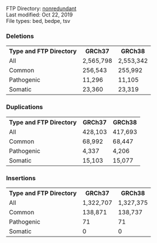 FTP Directory: <a href="ftp://ftp.ncbi.nlm.nih.gov/pub/dbVar/sandbox/sv_datasets/nonredundant">nonredundant</a><br />
Last modified: Oct 22, 2019<br />
File types: bed, bedpe, tsv<br />
<h3>
Deletions</h3>
<table>
  <tbody>
    <tr>
    <th>Type and FTP Directory</th>
    <th>GRCh37</th>
    <th>GRCh38</th>
    <tr>
    <td>All</td>
    <td>2,565,798</td>
    <td>2,553,342</td>
    </tr>
    <tr>
    <td>Common</td>
    <td>256,543</td>
    <td>255,992</td>
    </tr>
    <tr>
    <td>Pathogenic</td>
    <td>11,296</td>
    <td>11,105</td>
    </tr>
    <tr>
    <td>Somatic</td>
    <td>23,360</td>
    <td>23,319</td>
    </tr>
    </tbody>
    </table>
    <h3>
    Duplications</h3>
    <table>
    <tbody>
    <tr>
    <th>Type and FTP Directory</th>
    <th>GRCh37</th>
    <th>GRCh38</th>
    <tr>
    <td>All</td>
    <td>428,103</td>
    <td>417,693</td>
    </tr>
    <tr>
    <td>Common</td>
    <td>68,992</td>
    <td>68,447</td>
    </tr>
    <tr>
    <td>Pathogenic</td>
    <td>4,337</td>
    <td>4,206</td>
    </tr>
    <tr>
    <td>Somatic</td>
    <td>15,103</td>
    <td>15,077</td>
    </tr>
    </tbody>
    </table>
    <h3>
    Insertions</h3>
    <table>
    <tbody>
    <tr>
    <th>Type and FTP Directory</th>
    <th>GRCh37</th>
    <th>GRCh38</th>
    <tr>
    <td>All</td>
    <td>1,322,707</td>
    <td>1,327,375</td>
    </tr>
    <tr>
    <td>Common</td>
    <td>138,871</td>
    <td>138,737</td>
    </tr>
    <tr>
    <td>Pathogenic</td>
    <td>71</td>
    <td>71</td>
    </tr>
    <tr>
    <td>Somatic</td>
    <td>0</td>
    <td>0</td>
    </tr>
  </tbody>
</table>

